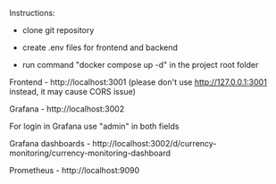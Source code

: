 Instructions:

- clone git repository

- create .env files for frontend and backend

- run command "docker compose up -d" in the project root folder

Frontend - http://localhost:3001 (please don't use http://127.0.0.1:3001 instead, it may cause CORS issue)

Grafana - http://localhost:3002

For login in Grafana use "admin" in both fields

Grafana dashboards - http://localhost:3002/d/currency-monitoring/currency-monitoring-dashboard

Prometheus - http://localhost:9090